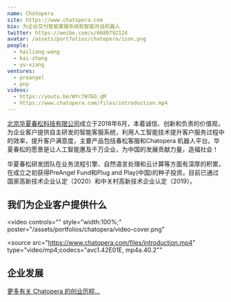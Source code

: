 ```yaml
---
name: Chatopera
site: https://www.chatopera.com
bio: 为企业交付智能客服系统和智能对话机器人
twitter: https://weibo.com/u/6680792124
avatar: /assets/portfolios/chatopera/icon.png
people:
  - hailiang-wang
  - kai-zhang
  - yu-xiang
ventures:
  - preangel
  - pnp
videos:
  - https://youtu.be/WYc7W76O_qM
  - https://www.chatopera.com/files/introduction.mp4
---
```


[北京华夏春松科技有限公司](https://www.chatopera.com)成立于2018年6月，本着诚信、创新和负责的价值观，为企业客户提供自主研发的智能客服系统，利用人工智能技术提升客户服务过程中的效率，提升客户满意度，主要产品包括春松客服和Chatopera 机器人平台。华夏春松的愿景是让人工智能惠及千万企业，为中国的发展贡献力量，造福社会！

华夏春松研发团队在业务流程引擎、自然语言处理和云计算等方面有深厚的积累，在成立之初获得PreAngel Fund和Plug and Play(中国)的种子投资，目前已通过国家高新技术企业认定（2020）和中关村高新技术企业认定（2019）。

## 我们为企业客户提供什么

<video
  controls=""
  style="width:100%;"
  poster="/assets/portfolios/chatopera/video-cover.png"
>
  <source
    src="https://www.chatopera.com/files/introduction.mp4"
    type="video/mp4;codecs=&quot;avc1.42E01E, mp4a.40.2&quot;"
  >
</video>

## 企业发展

[更多有关 Chatopera 的创业历程...](https://www.youtube.com/watch?v=qqhiK9GxvXo&list=PLh_KT9y7mpqb7aPXEQYw8-C3eoDCgI1Jh)



